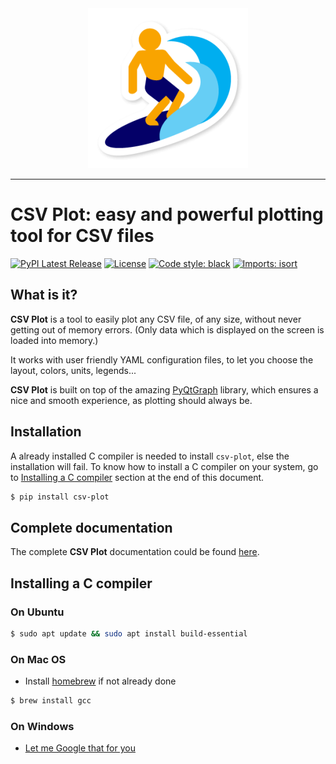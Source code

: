 <div align="center">
  <img src="https://raw.githubusercontent.com/nalepae/csv-plot/master/csv_plot/assets/icon-256.png"><br>
</div>

---

# CSV Plot: easy and powerful plotting tool for CSV files

[![PyPI Latest Release](https://img.shields.io/pypi/v/csv-plot.svg)](https://pypi.org/project/csv-plot/)
[![License](https://img.shields.io/pypi/l/pandas.svg)](https://github.com/pandas-dev/pandas/blob/master/LICENSE)
[![Code style: black](https://img.shields.io/badge/code%20style-black-000000.svg)](https://github.com/psf/black)
[![Imports: isort](https://img.shields.io/badge/%20imports-isort-%231674b1?style=flat&labelColor=ef8336)](https://pycqa.github.io/isort/)

## What is it?

**CSV Plot** is a tool to easily plot any CSV file, of any size, without never getting out of memory errors.
(Only data which is displayed on the screen is loaded into memory.)

It works with user friendly YAML configuration files, to let you choose the layout, colors, units, legends...

**CSV Plot** is built on top of the amazing [PyQtGraph](https://www.pyqtgraph.org/) library, which ensures a nice and smooth experience, as plotting should always be.

## Installation

A already installed C compiler is needed to install `csv-plot`, else the installation
will fail. To know how to install a C compiler on your system, go to [Installing a C
compiler](##installing-a-c-compiler) section at the end of this document.

```bash
$ pip install csv-plot
```

## Complete documentation

The complete **CSV Plot** documentation could be found [here](https://nalepae.github.io/csv-plot/).

## Installing a C compiler

### On Ubuntu

```bash
$ sudo apt update && sudo apt install build-essential
```

### On Mac OS

- Install [homebrew](https://brew.sh/) if not already done

```bash
$ brew install gcc
```

### On Windows

- [Let me Google that for you](https://letmegooglethat.com/?q=Install+GCC+on+windows)
